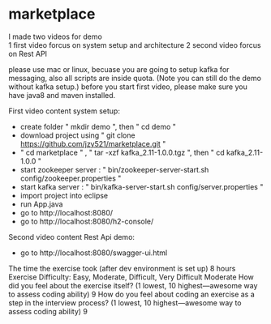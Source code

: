 # marketplace
I made two videos for demo  
1 first video forcus on system setup and architecture
2 second video forcus on Rest API

please use mac or linux, becuase you are going to setup kafka for messaging, also all scripts are inside quota. 
(Note you can still do the demo without kafka setup.)
before you start first video, please make sure you have java8 and maven installed.

First video content system setup:
   - create folder " mkdir demo ", then " cd demo "
   - download project using " git clone https://github.com/jzy521/marketplace.git "
   - " cd marketplace " , " tar -xzf kafka_2.11-1.0.0.tgz ", then " cd kafka_2.11-1.0.0 "
   - start zookeeper server : " bin/zookeeper-server-start.sh config/zookeeper.properties "
   - start kafka server : " bin/kafka-server-start.sh config/server.properties "
   - import project into eclipse 
   - run App.java 
   - go to http://localhost:8080/
   - go to http://localhost:8080/h2-console/

Second video content Rest Api demo:
   - go to http://localhost:8080/swagger-ui.html


The time the exercise took (after dev environment is set up)
   8 hours
Exercise Difficulty: Easy, Moderate, Difficult, Very Difficult
   Moderate
How did you feel about the exercise itself? (1 lowest, 10 highest—awesome way to assess coding ability)
   9
How do you feel about coding an exercise as a step in the interview process?  (1 lowest, 10 highest—awesome way to assess coding ability)
   9
